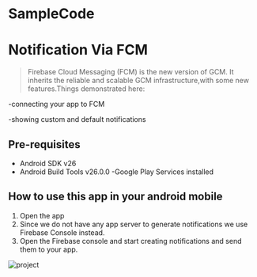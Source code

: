 # SampleCode
Notification Via FCM
===================================

>Firebase Cloud Messaging (FCM) is the new version of GCM. It inherits the reliable and scalable GCM infrastructure,with some new features.Things demonstrated here:

-connecting your app to FCM

-showing custom and default notifications



Pre-requisites
--------------

- Android SDK v26
- Android Build Tools v26.0.0
-Google Play Services installed


How to use this app in your android mobile
--------------
1. Open the app
2. Since we do not have any app server to generate notifications we use Firebase Console instead.
3. Open the Firebase console and start creating notifications and send them to your app.




![project](https://user-images.githubusercontent.com/30496566/29071997-961c5d04-7c63-11e7-81b7-5da116ce1417.png)
